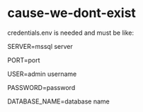 # cause-we-dont-exist

credentials.env is needed and must be like:

SERVER=mssql server

PORT=port

USER=admin username

PASSWORD=password

DATABASE_NAME=database name
